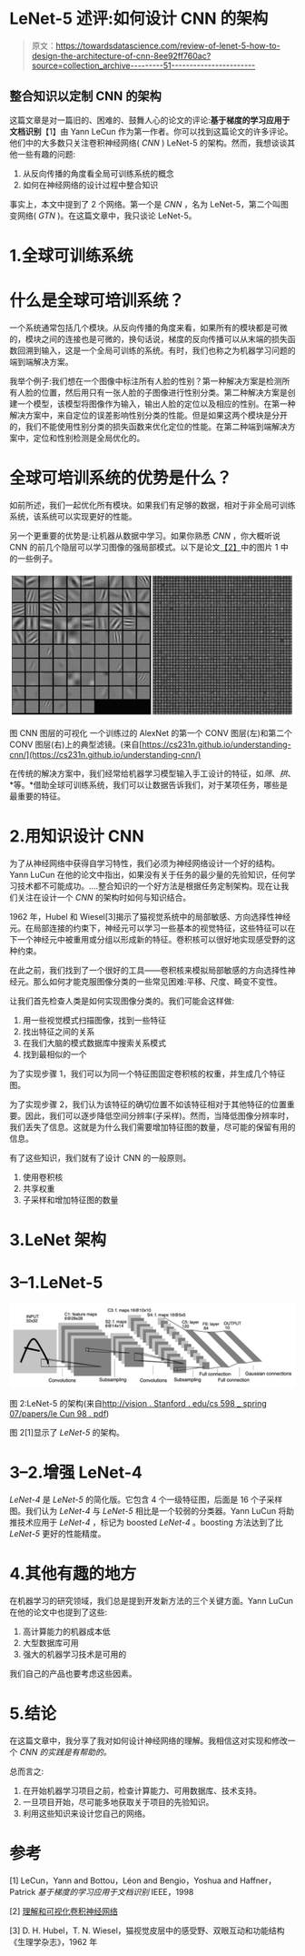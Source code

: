 # LeNet-5 述评:如何设计 CNN 的架构

> 原文：<https://towardsdatascience.com/review-of-lenet-5-how-to-design-the-architecture-of-cnn-8ee92ff760ac?source=collection_archive---------51----------------------->

## 整合知识以定制 CNN 的架构

这篇文章是对一篇旧的、困难的、鼓舞人心的论文的评论:**基于梯度的学习应用于文档识别**【1】由 Yann LeCun 作为第一作者。你可以找到这篇论文的许多评论。他们中的大多数只关注卷积神经网络( *CNN* ) LeNet-5 的架构。然而，我想谈谈其他一些有趣的问题:

1.  从反向传播的角度看全局可训练系统的概念
2.  如何在神经网络的设计过程中整合知识

事实上，本文中提到了 2 个网络。第一个是 *CNN* ，名为 LeNet-5，第二个叫图变网络( *GTN* )。在这篇文章中，我只谈论 LeNet-5。

# 1.全球可训练系统

# 什么是全球可培训系统？

一个系统通常包括几个模块。从反向传播的角度来看，如果所有的模块都是可微的，模块之间的连接也是可微的，换句话说，梯度的反向传播可以从末端的损失函数回溯到输入，这是一个全局可训练的系统。有时，我们也称之为机器学习问题的端到端解决方案。

我举个例子:我们想在一个图像中标注所有人脸的性别？第一种解决方案是检测所有人脸的位置，然后用只有一张人脸的子图像进行性别分类。第二种解决方案是创建一个模型，该模型将图像作为输入，输出人脸的定位以及相应的性别。在第一种解决方案中，来自定位的误差影响性别分类的性能。但是如果这两个模块是分开的，我们不能使用性别分类的损失函数来优化定位的性能。在第二种端到端解决方案中，定位和性别检测是全局优化的。

# 全球可培训系统的优势是什么？

如前所述，我们一起优化所有模块。如果我们有足够的数据，相对于非全局可训练系统，该系统可以实现更好的性能。

另一个更重要的优势是:让机器从数据中学习。如果你熟悉 *CNN* ，你大概听说 CNN 的前几个隐层可以学习图像的强局部模式。以下是论文[【2】](https://sheng-fang.github.io/2020-04-19-review_lenet/#2)中的图片 1 中的一些例子。

![](img/7f4069b38ac8abd47f50198c1e6e49ef.png)

图 CNN 图层的可视化
一个训练过的 AlexNet 的第一个 CONV 图层(左)和第二个 CONV 图层(右)上的典型滤镜。(来自[https://cs231n.github.io/understanding-cnn/](https://cs231n.github.io/understanding-cnn/)

在传统的解决方案中，我们经常给机器学习模型输入手工设计的特征，如*筛*、*拱*、*等。*借助全球可训练系统，我们可以让数据告诉我们，对于某项任务，哪些是最重要的特征。

# 2.用知识设计 CNN

为了从神经网络中获得自学习特性，我们必须为神经网络设计一个好的结构。Yann LuCun 在他的论文中指出，如果没有关于任务的最少量的先验知识，任何学习技术都不可能成功。….整合知识的一个好方法是根据任务定制架构。现在让我们关注在设计一个 *CNN* 的架构时如何与知识结合。

1962 年，Hubel 和 Wiesel[3]揭示了猫视觉系统中的局部敏感、方向选择性神经元。在局部连接的约束下，神经元可以学习一些基本的视觉特征，这些特征可以在下一个神经元中被重用或分组以形成新的特征。卷积核可以很好地实现感受野的这种约束。

在此之前，我们找到了一个很好的工具——卷积核来模拟局部敏感的方向选择性神经元。那么如何才能克服图像分类的一些常见困难:平移、尺度、畸变不变性。

让我们首先检查人类是如何实现图像分类的。我们可能会这样做:

1.  用一些视觉模式扫描图像，找到一些特征
2.  找出特征之间的关系
3.  在我们大脑的模式数据库中搜索关系模式
4.  找到最相似的一个

为了实现步骤 1，我们可以为同一个特征图固定卷积核的权重，并生成几个特征图。

为了实现步骤 2，我们认为该特征的确切位置不如该特征相对于其他特征的位置重要。因此，我们可以逐步降低空间分辨率(子采样)。然而，当降低图像分辨率时，我们丢失了信息。这就是为什么我们需要增加特征图的数量，尽可能的保留有用的信息。

有了这些知识，我们就有了设计 CNN 的一般原则。

1.  使用卷积核
2.  共享权重
3.  子采样和增加特征图的数量

# 3.LeNet 架构

# 3–1.LeNet-5

![](img/5529dc58d1ee2a0d14abe1f4890ab6ae.png)

图 2:LeNet-5 的架构(来自[http://vision . Stanford . edu/cs 598 _ spring 07/papers/le Cun 98 . pdf](http://vision.stanford.edu/cs598_spring07/papers/Lecun98.pdf))

图 2[1]显示了 *LeNet-5* 的架构。

# 3–2.增强 LeNet-4

*LeNet-4* 是 *LeNet-5* 的简化版。它包含 4 个一级特征图，后面是 16 个子采样图。我们认为 *LeNet-4* 与 *LeNet-5* 相比是一个较弱的分类器。Yann LuCun 将助推技术应用于 *LeNet-4* ，标记为 boosted *LeNet-4* 。boosting 方法达到了比 *LeNet-5* 更好的性能精度。

# 4.其他有趣的地方

在机器学习的研究领域，我们总是提到开发新方法的三个关键方面。Yann LuCun 在他的论文中也提到了这些:

1.  高计算能力的机器成本低
2.  大型数据库可用
3.  强大的机器学习技术是可用的

我们自己的产品也要考虑这些因素。

# 5.结论

在这篇文章中，我分享了我对如何设计神经网络的理解。我相信这对实现和修改一个 *CNN 的实践是有帮助的。*

总而言之:

1.  在开始机器学习项目之前，检查计算能力、可用数据库、技术支持。
2.  一旦项目开始，尽可能多地获取关于项目的先验知识。
3.  利用这些知识来设计您自己的网络。

# 参考

[1] LeCun，Yann and Bottou，Léon and Bengio，Yoshua and Haffner，Patrick *基于梯度的学习应用于文档识别* IEEE，1998

[2] [理解和可视化卷积神经网络](https://cs231n.github.io/understanding-cnn/)

[3] D. H. Hubel，T. N. Wiesel，猫视觉皮层中的感受野、双眼互动和功能结构《生理学杂志》，1962 年